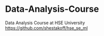 # Data-Analysis-Course
Data Analysis Course at HSE University
https://github.com/shestakoff/hse_se_ml
